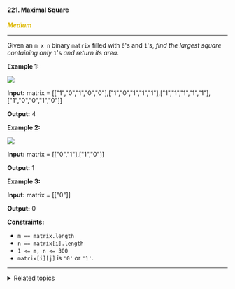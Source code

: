 #### 221. Maximal Square

<span style="color:#deb800">***Medium***</span>
___

Given an `m x n` binary `matrix` filled with `0`'s and `1`'s, _find the largest square containing only_ `1`'s _and return its area_.

**Example 1:**

![](https://assets.leetcode.com/uploads/2020/11/26/max1grid.jpg)

**Input:** matrix = [["1","0","1","0","0"],["1","0","1","1","1"],["1","1","1","1","1"],["1","0","0","1","0"]]

**Output:** 4 

**Example 2:**

![](https://assets.leetcode.com/uploads/2020/11/26/max2grid.jpg)

**Input:** matrix = [["0","1"],["1","0"]]

**Output:** 1 

**Example 3:**

**Input:** matrix = [["0"]]

**Output:** 0 

**Constraints:**

*   `m == matrix.length`
*   `n == matrix[i].length`
*   `1 <= m, n <= 300`
*   `matrix[i][j]` is `'0'` or `'1'`.
___

<details><summary>Related topics</summary>

[#Array](https://leetcode.com/tag/array/)
[#Dynamic Programming](https://leetcode.com/tag/dynamic-programming/)
[#Matrix](https://leetcode.com/tag/matrix/)

</details>
